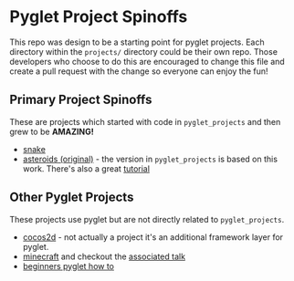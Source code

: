 # Pyglet Project Spinoffs

This repo was design to be a starting point for pyglet projects. Each directory within the ``projects/`` directory could be their own repo. Those developers who choose to do this are encouraged to change this file and create a pull request with the change so everyone can enjoy the fun!


## Primary Project Spinoffs

These are projects which started with code in ``pyglet_projects`` and then grew to be __AMAZING!__

* [snake]()
* [asteroids (original)](https://github.com/loktacar/pyglet-asteroids) - the version in `pyglet_projects` is based on this work. There's also a great [tutorial](http://steveasleep.com/pyglettutorial.html)


## Other Pyglet Projects

These projects use pyglet but are not directly related to ``pyglet_projects``. 

* [cocos2d](http://python.cocos2d.org/doc/programming_guide/index.html) - not actually a project it's an additional framework layer for pyglet. 
* [minecraft](https://github.com/boskee/Minecraft) and checkout the [associated talk](http://www.slideshare.net/rdonkin/minecraft-in-500-lines-with-pyglet-pycon-uk)
* [beginners pyglet how to](http://simeonfranklin.com/blog/2014/aug/21/python-beginners-pyglet/)
